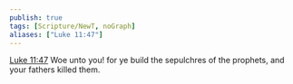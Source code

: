 ```yaml
---
publish: true
tags: [Scripture/NewT, noGraph]
aliases: ["Luke 11:47"]
---
```

[Luke 11:47](https://churchofjesuschrist.org/study/scriptures/nt/luke/11?lang=eng&id=p47#p47) Woe unto you! for ye build the sepulchres of the prophets, and your fathers killed them.
